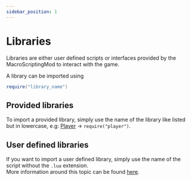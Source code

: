 ```yaml
---
sidebar_position: 1
---
```


# Libraries

Libraries are either user defined scripts or interfaces provided by the MacroScriptingMod to interact with the game.

A library can be imported using

```lua
require("library_name")
```

## Provided libraries

To import a provided library, simply use the name of the library like listed but in lowercase, e.g: [Player](./player) -> `require("player")`.

## User defined libraries

If you want to import a user defined library, simply use the name of the script without the `.lua` extension.  
More information around this topic can be found [here](https://www.lua.org/pil/8.1.html).
